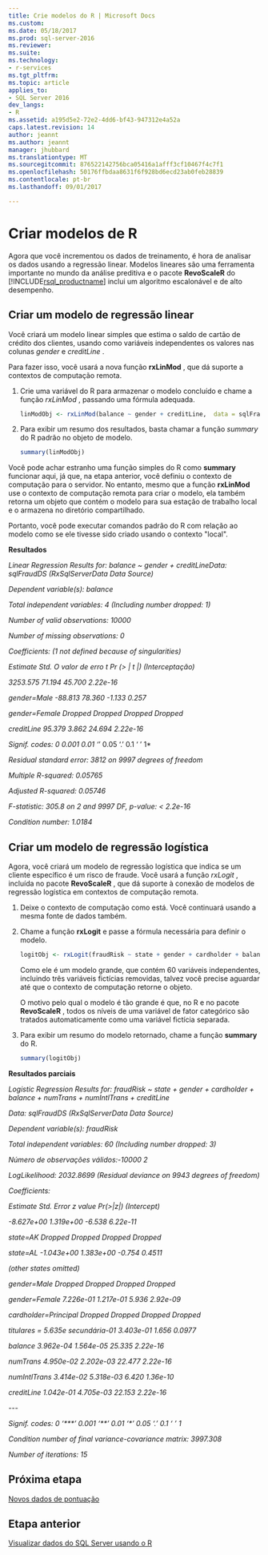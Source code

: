 ```yaml
---
title: Crie modelos do R | Microsoft Docs
ms.custom: 
ms.date: 05/18/2017
ms.prod: sql-server-2016
ms.reviewer: 
ms.suite: 
ms.technology:
- r-services
ms.tgt_pltfrm: 
ms.topic: article
applies_to:
- SQL Server 2016
dev_langs:
- R
ms.assetid: a195d5e2-72e2-4dd6-bf43-947312e4a52a
caps.latest.revision: 14
author: jeannt
ms.author: jeannt
manager: jhubbard
ms.translationtype: MT
ms.sourcegitcommit: 876522142756bca05416a1afff3cf10467f4c7f1
ms.openlocfilehash: 50176ffbdaa8631f6f928bd6ecd23ab0feb28839
ms.contentlocale: pt-br
ms.lasthandoff: 09/01/2017

---
```

# <a name="create-r-models"></a>Criar modelos de R

Agora que você incrementou os dados de treinamento, é hora de analisar os dados usando a regressão linear. Modelos lineares são uma ferramenta importante no mundo da análise preditiva e o pacote **RevoScaleR** do [!INCLUDE[rsql_productname](../../includes/rsql-productname-md.md)] inclui um algoritmo escalonável e de alto desempenho.

## <a name="create-a-linear-regression-model"></a>Criar um modelo de regressão linear

Você criará um modelo linear simples que estima o saldo de cartão de crédito dos clientes, usando como variáveis independentes os valores nas colunas *gender* e *creditLine* .
  
Para fazer isso, você usará a nova função **rxLinMod** , que dá suporte a contextos de computação remota.
  
1. Crie uma variável do R para armazenar o modelo concluído e chame a função *rxLinMod* , passando uma fórmula adequada.
  
    ```R
    linModObj <- rxLinMod(balance ~ gender + creditLine,  data = sqlFraudDS)
    ```
  
2. Para exibir um resumo dos resultados, basta chamar a função *summary* do R padrão no objeto de modelo.
  
     ```R
     summary(linModObj)
     ```

Você pode achar estranho uma função simples do R como **summary** funcionar aqui, já que, na etapa anterior, você definiu o contexto de computação para o servidor. No entanto, mesmo que a função **rxLinMod** use o contexto de computação remota para criar o modelo, ela também retorna um objeto que contém o modelo para sua estação de trabalho local e o armazena no diretório compartilhado.

Portanto, você pode executar comandos padrão do R com relação ao modelo como se ele tivesse sido criado usando o contexto "local".

**Resultados**

*Linear Regression Results for: balance ~ gender + creditLineData: sqlFraudDS (RxSqlServerData Data Source)*

*Dependent variable(s): balance*

*Total independent variables: 4 (Including number dropped: 1)*

*Number of valid observations: 10000*

*Number of missing observations: 0*

*Coefficients: (1 not defined because of singularities)*

*Estimate Std. O valor de erro t Pr (> | t |) (Interceptação)*

*3253.575 71.194 45.700 2.22e-16*

*gender=Male -88.813 78.360 -1.133 0.257*

*gender=Female Dropped Dropped Dropped Dropped*

*creditLine 95.379 3.862 24.694 2.22e-16*

*Signif. codes: 0  0.001  0.01 ‘*’ 0.05 ‘.’ 0.1 ‘ ’ 1*

*Residual standard error: 3812 on 9997 degrees of freedom*

*Multiple R-squared: 0.05765*

*Adjusted R-squared: 0.05746*

*F-statistic: 305.8 on 2 and 9997 DF, p-value: < 2.2e-16*

*Condition number: 1.0184*

## <a name="create-a-logistic-regression-model"></a>Criar um modelo de regressão logística

Agora, você criará um modelo de regressão logística que indica se um cliente específico é um risco de fraude. Você usará a função *rxLogit* , incluída no pacote **RevoScaleR** , que dá suporte à conexão de modelos de regressão logística em contextos de computação remota.

1.  Deixe o contexto de computação como está. Você continuará usando a mesma fonte de dados também.

2.  Chame a função **rxLogit** e passe a fórmula necessária para definir o modelo.

    ```R
    logitObj <- rxLogit(fraudRisk ~ state + gender + cardholder + balance +      numTrans + numIntlTrans + creditLine, data = sqlFraudDS,      dropFirst = TRUE)
    ```
  
    Como ele é um modelo grande, que contém 60 variáveis independentes, incluindo três variáveis fictícias removidas, talvez você precise aguardar até que o contexto de computação retorne o objeto.
    
    O motivo pelo qual o modelo é tão grande é que, no R e no pacote **RevoScaleR** , todos os níveis de uma variável de fator categórico são tratados automaticamente como uma variável fictícia separada.
  
3.  Para exibir um resumo do modelo retornado, chame a função **summary** do R.
  
    ```R
    summary(logitObj)
    ```
  
**Resultados parciais**

*Logistic Regression Results for: fraudRisk ~ state + gender +     cardholder + balance + numTrans + numIntlTrans + creditLine*

*Data: sqlFraudDS (RxSqlServerData Data Source)*

*Dependent variable(s): fraudRisk*

*Total independent variables: 60 (Including number dropped: 3)*

*Número de observações válidos:-10000 2*

*LogLikelihood: 2032.8699 (Residual deviance on 9943 degrees of freedom)*

*Coefficients:*

*Estimate Std. Error z value Pr(>|z|)     (Intercept)*

*-8.627e+00  1.319e+00  -6.538 6.22e-11*

*state=AK                Dropped    Dropped Dropped  Dropped*

*state=AL             -1.043e+00  1.383e+00  -0.754   0.4511*

*(other states omitted)*

*gender=Male             Dropped    Dropped Dropped  Dropped*

*gender=Female         7.226e-01  1.217e-01   5.936 2.92e-09*

*cardholder=Principal    Dropped    Dropped Dropped  Dropped*

*titulares = 5.635e secundária-01 3.403e-01 1.656 0.0977*

*balance               3.962e-04  1.564e-05  25.335 2.22e-16*

*numTrans              4.950e-02  2.202e-03  22.477 2.22e-16*

*numIntlTrans          3.414e-02  5.318e-03   6.420 1.36e-10*

*creditLine            1.042e-01  4.705e-03  22.153 2.22e-16*

*---*

*Signif. codes:  0 ‘\*\*\*’ 0.001 ‘\*\*’ 0.01 ‘\*’ 0.05 ‘.’ 0.1 ‘ ’ 1*

*Condition number of final variance-covariance matrix: 3997.308*

*Number of iterations: 15*

## <a name="next-step"></a>Próxima etapa

[Novos dados de pontuação](../../advanced-analytics/tutorials/deepdive-score-new-data.md)

## <a name="previous-step"></a>Etapa anterior

[Visualizar dados do SQL Server usando o R](../../advanced-analytics/tutorials/deepdive-visualize-sql-server-data-using-r.md)



